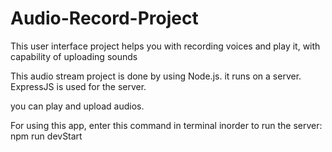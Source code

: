 # Audio-Record-Project
This user interface project helps you with recording voices and play it, with capability of uploading sounds

This audio stream project is done by using Node.js. it runs on a server. ExpressJS is used for the server.

you can play and upload audios.


For using this app, enter this command in terminal inorder to run the server:
npm run devStart
